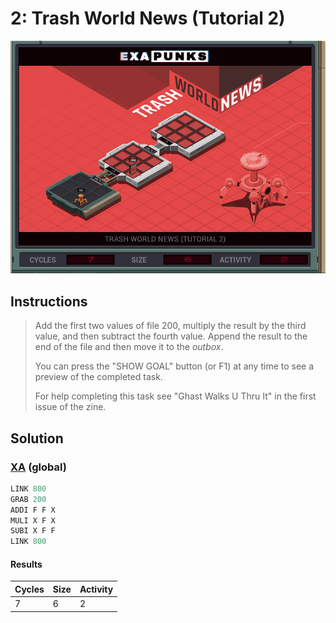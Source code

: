 # 2: Trash World News (Tutorial 2)

<div align="center"><img src="EXAPUNKS - TRASH WORLD NEWS (7, 6, 2, 2022-12-05-19-19-49).gif" /></div>

## Instructions
> Add the first two values of file 200, multiply the result by the third value, and then subtract the fourth value. Append the result to the end of the file and then move it to the *outbox*.
> 
> You can press the "SHOW GOAL" button (or F1) at any time to see a preview of the completed task.
> 
> For help completing this task see "Ghast Walks U Thru It" in the first issue of the zine.

## Solution

### [XA](XA.exa) (global)
```asm
LINK 800
GRAB 200
ADDI F F X
MULI X F X
SUBI X F F
LINK 800

```

#### Results
| Cycles | Size | Activity |
|--------|------|----------|
| 7      | 6    | 2        |
